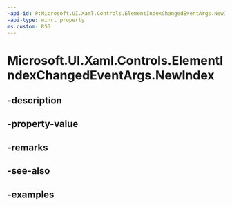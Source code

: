 ```yaml
---
-api-id: P:Microsoft.UI.Xaml.Controls.ElementIndexChangedEventArgs.NewIndex
-api-type: winrt property
ms.custom: RS5
---
```


<!-- Property syntax.
public int NewIndex { get; }
-->

# Microsoft.UI.Xaml.Controls.ElementIndexChangedEventArgs.NewIndex

## -description

## -property-value

## -remarks

## -see-also

## -examples

